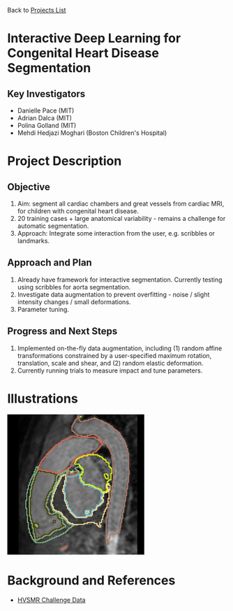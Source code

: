 Back to [Projects List](../../README.md#ProjectsList)

# Interactive Deep Learning for Congenital Heart Disease Segmentation

## Key Investigators

- Danielle Pace (MIT)
- Adrian Dalca (MIT)
- Polina Golland (MIT)
- Mehdi Hedjazi Moghari (Boston Children's Hospital)

# Project Description

## Objective

1. Aim: segment all cardiac chambers and great vessels from cardiac MRI, for children with congenital heart disease. 
2. 20 training cases + large anatomical variability - remains a challenge for automatic segmentation.
3. Approach: Integrate some interaction from the user, e.g. scribbles or landmarks.

## Approach and Plan

1. Already have framework for interactive segmentation. Currently testing using scribbles for aorta segmentation.
2. Investigate data augmentation to prevent overfitting - noise / slight intensity changes / small deformations.
3. Parameter tuning.

## Progress and Next Steps

1. Implemented on-the-fly data augmentation, including (1) random affine transformations constrained by a user-specified maximum rotation, translation, scale and shear, and (2) random elastic deformation.
2. Currently running trials to measure impact and tune parameters.

# Illustrations

![Example multi-chamber segmentation](Picture1.png)

# Background and References

<!--Use this space for information that may help people better understand your project, like links to papers, source code, or data.-->

- [HVSMR Challenge Data](http://www.segchd.csail.mit.edu)

